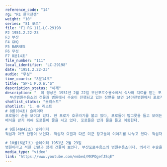 ```yaml
---
reference_code: "14"
rg: "R1 한국전쟁"
weight: "10"
series: "S1 포로"
file: "F1 RG 111-LC-29198
F2 1951.2.22-23
F3 부산 
F4 GHQ
F5 BARNES
F6 무성 
F7 8분14초"
file_number: "111"
local_identifier: "LC-29198"
date: "1951.2.22-23"
audio: "무성"
time_courts: "8분14초"
title: "SP-1 P.O.W.'S"
description_status: "해제"
description: "  이 영상은 1951년 2월 22일 부산포로수용소에서 식사와 치료를 받는 포로들의 모습을 담고 있다. 제1부산포로수용소에서 포로들이 배식 받는 장면이 이어진다. 이 시기 포로들은 점차 거제도로 이송되고 있었다. 포로들은 배식을 받고 주변에서 식사를 하고 있었다.
  부산병원수용소의 건물과 병원에서 수술이 진행되고 있는 장면을 보면 14야전병원에서 포로가 수술을 받는데 동상 환자로 보인다. 의사, 보조의사, 간호사 등 여러 직원들이 환자를 치료하는 장면이 있다. 또한 부산포로수용소에 방문한 국제적십자사 요원이 포로들과 대화를 나누고 있다. 전쟁 초기 국재적십자 요원이 유엔군 관할 수용소에 방문해 관리 실태, 위생상태 등을 점검해 스위스 본부에 보고했다."
shotlist_status: "숏리스트"
shotlist: "1. 숏 리스트 
# 8롤(04초) 슬레이터 
포로들이 손을 보이고 있다. 한 포로가 호루라기를 불고 있다, 포로들이 밥그릇을 들고 모여든다. 뜨거운 물에 그릇을 소독하고 있다. 포로들은 그릇을 건져내고 있다. 또 다른 포로들이 모여든다. 포로들이 국과 밥을 배식 받고 있다.
배식을 받기 위해 포로들이 줄을 서고 있다. 포로들은 밥과 물을 들고 이동한다.

# 9롤(4분42초) 슬레이터
적십자 마크 완장이 보인다. 적십자 요원과 다른 미군 장교들이 이야기를 나누고 있다. 적십자 요원이 다른 포로들과 이야기를 나누고 있다. 수술실 앞에서 요원이 포로들에게 담배를 건네고 있다. 

# 10롤(6분7초) 슬레이터 1951년 2월 23일
병원이라고 적힌 간판과 함께 건물이 보인다. 부산포로수용소의 병원수용소이다. 의사가 수술을 준비하고 있다. 수술 중인 장면이다. 간호사가 산소 호흡기를 잡고 있다. 의사들이 포로의 수술을 진행하고 있다. 포로의 발을 치료하고 있는데 동상을 걸린 듯하다. 다른 의사들은 수술을 준비하고 있다."
media_type: "video"
link: "https://www.youtube.com/embed/MXPOgefJSqE"
---
```

